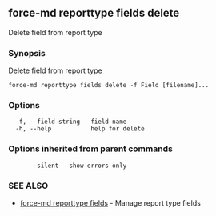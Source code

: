 ## force-md reporttype fields delete

Delete field from report type

### Synopsis

Delete field from report type

```
force-md reporttype fields delete -f Field [filename]...
```

### Options

```
  -f, --field string   field name
  -h, --help           help for delete
```

### Options inherited from parent commands

```
      --silent   show errors only
```

### SEE ALSO

* [force-md reporttype fields](force-md_reporttype_fields.md)	 - Manage report type fields

